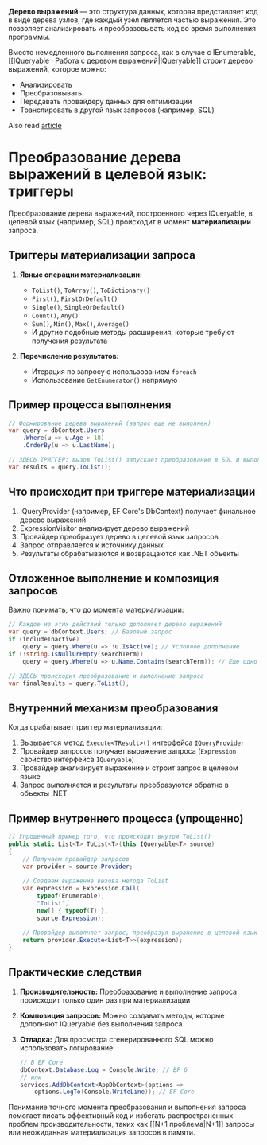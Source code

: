 **Дерево выражений** — это структура данных, которая представляет код в виде дерева узлов, где каждый узел является частью выражения. Это позволяет анализировать и преобразовывать код во время выполнения программы.

Вместо немедленного выполнения запроса, как в случае с IEnumerable, [[IQueryable · Работа с деревом выражений|IQueryable]] строит дерево выражений, которое можно:

- Анализировать
- Преобразовывать
- Передавать провайдеру данных для оптимизации
- Транслировать в другой язык запросов (например, SQL)

Also read [article](#https://code-maze.com/csharp-expression-trees/)

# Преобразование дерева выражений в целевой язык: триггеры

Преобразование дерева выражений, построенного через IQueryable, в целевой язык (например, SQL) происходит в момент **материализации** запроса.

## Триггеры материализации запроса

1. **Явные операции материализации:**
    
    - `ToList()`, `ToArray()`, `ToDictionary()`
    - `First()`, `FirstOrDefault()`
    - `Single()`, `SingleOrDefault()`
    - `Count()`, `Any()`
    - `Sum()`, `Min()`, `Max()`, `Average()`
    - И другие подобные методы расширения, которые требуют получения результата
2. **Перечисление результатов:**
    
    - Итерация по запросу с использованием `foreach`
    - Использование `GetEnumerator()` напрямую

## Пример процесса выполнения

```csharp
// Формирование дерева выражений (запрос еще не выполнен)
var query = dbContext.Users
    .Where(u => u.Age > 18)
    .OrderBy(u => u.LastName);

// ЗДЕСЬ ТРИГГЕР: вызов ToList() запускает преобразование в SQL и выполнение
var results = query.ToList();
```

## Что происходит при триггере материализации

1. IQueryProvider (например, EF Core's DbContext) получает финальное дерево выражений
2. ExpressionVisitor анализирует дерево выражений
3. Провайдер преобразует дерево в целевой язык запросов
4. Запрос отправляется к источнику данных
5. Результаты обрабатываются и возвращаются как .NET объекты

## Отложенное выполнение и композиция запросов

Важно понимать, что до момента материализации:

```csharp
// Каждое из этих действий только дополняет дерево выражений
var query = dbContext.Users; // Базовый запрос
if (includeInactive)
    query = query.Where(u => !u.IsActive); // Условное дополнение
if (!string.IsNullOrEmpty(searchTerm))
    query = query.Where(u => u.Name.Contains(searchTerm)); // Еще одно условное дополнение

// ЗДЕСЬ происходит преобразование и выполнение запроса
var finalResults = query.ToList();
```

## Внутренний механизм преобразования

Когда срабатывает триггер материализации:

1. Вызывается метод `Execute<TResult>()` интерфейса `IQueryProvider`
2. Провайдер запросов получает выражение запроса (`Expression` свойство интерфейса `IQueryable`)
3. Провайдер анализирует выражение и строит запрос в целевом языке
4. Запрос выполняется и результаты преобразуются обратно в объекты .NET

## Пример внутреннего процесса (упрощенно)

```csharp
// Упрощенный пример того, что происходит внутри ToList()
public static List<T> ToList<T>(this IQueryable<T> source)
{
    // Получаем провайдер запросов
    var provider = source.Provider;
    
    // Создаем выражение вызова метода ToList
    var expression = Expression.Call(
        typeof(Enumerable),
        "ToList",
        new[] { typeof(T) },
        source.Expression);
    
    // Провайдер выполняет запрос, преобразуя выражение в целевой язык
    return provider.Execute<List<T>>(expression);
}
```

## Практические следствия

1. **Производительность:** Преобразование и выполнение запроса происходит только один раз при материализации
    
2. **Композиция запросов:** Можно создавать методы, которые дополняют IQueryable без выполнения запроса
    
3. **Отладка:** Для просмотра сгенерированного SQL можно использовать логирование:
    
    ```csharp
    // В EF Core
    dbContext.Database.Log = Console.Write; // EF 6
    // или
    services.AddDbContext<AppDbContext>(options => 
        options.LogTo(Console.WriteLine)); // EF Core
    ```
    

Понимание точного момента преобразования и выполнения запроса помогает писать эффективный код и избегать распространенных проблем производительности, таких как [[N+1 проблема|N+1]] запросы или неожиданная материализация запросов в памяти.